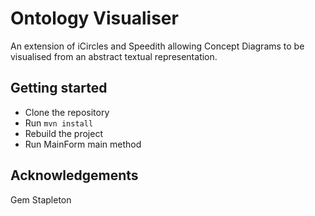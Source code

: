 # Ontology Visualiser
An extension of iCircles and Speedith allowing Concept Diagrams to be visualised from an abstract textual representation.

## Getting started
* Clone the repository
* Run `mvn install`
* Rebuild the project
* Run MainForm main method

## Acknowledgements
Gem Stapleton